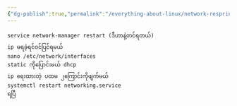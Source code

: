 ```yaml
---
{"dg-publish":true,"permalink":"/everything-about-linux/network-respring-or-restart-network-device/","dgPassFrontmatter":true,"noteIcon":""}
---
```


	service network-manager restart (ဒီဟာနဲ့တင်ရတယ်)
	ip မရခဲ့ရင်ဝင်ပြင်ရမယ်
	nano /etc/network/interfaces
	static ကိုပြောင်းမယ် dhcp
	ip ရေးထားတဲ့ ပထမ ၂ကြောင်းကိုဖျက်မယ်
	systemctl restart networking.service
	ရပြီ
